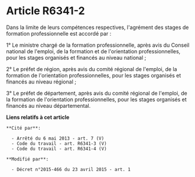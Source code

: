 # Article R6341-2

Dans la limite de leurs compétences respectives, l'agrément des stages de formation professionnelle est accordé par :

1° Le ministre chargé de la formation professionnelle, après avis du Conseil national de l'emploi, de la formation et de
l'orientation professionnelles, pour les stages organisés et financés au niveau national ; 

2° Le préfet de région, après avis du comité régional de l'emploi, de la formation de l'orientation professionnelles, pour
les stages organisés et financés au niveau régional ; 

3° Le préfet de département, après avis du comité régional de l'emploi, de la formation de l'orientation professionnelles,
pour les stages organisés et financés au niveau départemental.

**Liens relatifs à cet article**

	**Cité par**:

	  - Arrêté du 6 mai 2013 - art. 7 (V)
	  - Code du travail - art. R6341-3 (V)
	  - Code du travail - art. R6341-4 (V)

	**Modifié par**:

	  - Décret n°2015-466 du 23 avril 2015 - art. 1
